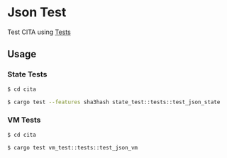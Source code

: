 # Json Test

Test CITA using [Tests](https://github.com/citahub/cita-testdata/)

## Usage

### State Tests

```sh
$ cd cita

$ cargo test --features sha3hash state_test::tests::test_json_state
```

### VM Tests

```sh
$ cd cita

$ cargo test vm_test::tests::test_json_vm
```
